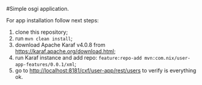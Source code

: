 #Simple osgi application.

For app installation follow next steps:
 1. clone this repository;
 2. run `mvn clean install`;
 3. download Apache Karaf v4.0.8 from https://karaf.apache.org/download.html;
 4. run Karaf instance and add repo: `feature:repo-add mvn:com.nix/user-app-features/0.0.1/xml`;
 5. go to [http://localhost:8181/cxf/user-app/rest/users](http://localhost:8181/cxf/user-app/rest/users) to verify is everything ok.